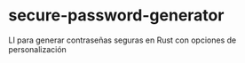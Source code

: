 # secure-password-generator
LI para generar contraseñas seguras en Rust con opciones de personalización
